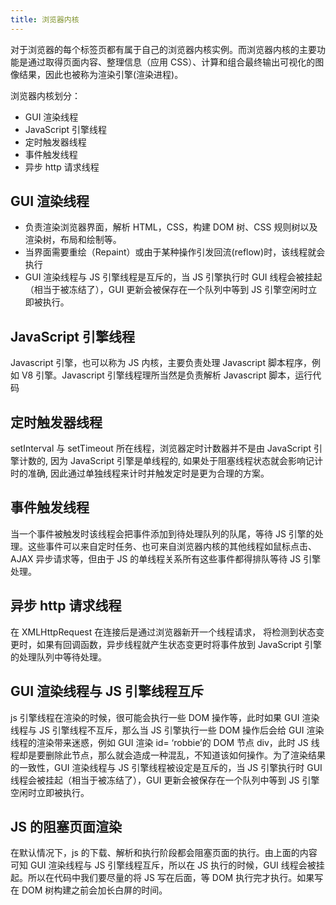 ```yaml
---
title: 浏览器内核
---
```


对于浏览器的每个标签页都有属于自己的浏览器内核实例。而浏览器内核的主要功能是通过取得页面内容、整理信息（应用 CSS）、计算和组合最终输出可视化的图像结果，因此也被称为渲染引擎(渲染进程)。

浏览器内核划分：

- GUI 渲染线程
- JavaScript 引擎线程
- 定时触发器线程
- 事件触发线程
- 异步 http 请求线程

## GUI 渲染线程

- 负责渲染浏览器界面，解析 HTML，CSS，构建 DOM 树、CSS 规则树以及渲染树，布局和绘制等。
- 当界面需要重绘（Repaint）或由于某种操作引发回流(reflow)时，该线程就会执行
- GUI 渲染线程与 JS 引擎线程是互斥的，当 JS 引擎执行时 GUI 线程会被挂起（相当于被冻结了），GUI 更新会被保存在一个队列中等到 JS 引擎空闲时立即被执行。

## JavaScript 引擎线程

Javascript 引擎，也可以称为 JS 内核，主要负责处理 Javascript 脚本程序，例如 V8 引擎。Javascript 引擎线程理所当然是负责解析 Javascript 脚本，运行代码

## 定时触发器线程

setInterval 与 setTimeout 所在线程，浏览器定时计数器并不是由 JavaScript 引擎计数的, 因为 JavaScript 引擎是单线程的, 如果处于阻塞线程状态就会影响记计时的准确, 因此通过单独线程来计时并触发定时是更为合理的方案。

## 事件触发线程

当一个事件被触发时该线程会把事件添加到待处理队列的队尾，等待 JS 引擎的处理。这些事件可以来自定时任务、也可来自浏览器内核的其他线程如鼠标点击、AJAX 异步请求等，但由于 JS 的单线程关系所有这些事件都得排队等待 JS 引擎处理。

## 异步 http 请求线程

在 XMLHttpRequest 在连接后是通过浏览器新开一个线程请求， 将检测到状态变更时，如果有回调函数，异步线程就产生状态变更时将事件放到 JavaScript 引擎的处理队列中等待处理。

## GUI 渲染线程与 JS 引擎线程互斥

js 引擎线程在渲染的时候，很可能会执行一些 DOM 操作等，此时如果 GUI 渲染线程与 JS 引擎线程不互斥，那么当 JS 引擎执行一些 DOM 操作后会给 GUI 渲染线程的渲染带来迷惑，例如 GUI 渲染 id= ‘robbie’的 DOM 节点 div，此时 JS 线程却是要删除此节点，那么就会造成一种混乱，不知道该如何操作。为了渲染结果的一致性，GUI 渲染线程与 JS 引擎线程被设定是互斥的，当 JS 引擎执行时 GUI 线程会被挂起（相当于被冻结了），GUI 更新会被保存在一个队列中等到 JS 引擎空闲时立即被执行。

## JS 的阻塞页面渲染

在默认情况下，js 的下载、解析和执行阶段都会阻塞页面的执行。由上面的内容可知 GUI 渲染线程与 JS 引擎线程互斥，所以在 JS 执行的时候，GUI 线程会被挂起。所以在代码中我们要尽量的将 JS 写在后面，等 DOM 执行完才执行。如果写在 DOM 树构建之前会加长白屏的时间。
